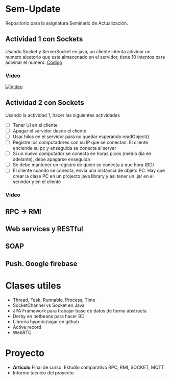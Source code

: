 # Sem-Update
Repositorio para la asignatura Seminario de Actualización. 

## Actividad 1 con Sockets
Usando Socket y ServerSocket en java, un cliente intenta adivinar un numero aleatorio que esta almacenado en el servidor, tiene 10 intentos para adivinar el numero.
[Codigo](https://github.com/AmauryOrtega/Sem-Update/tree/c177d2c9f96ecf7bd167d95d97e8a4e1cf8cd13a/Sockets/src/sockets)
### Video
[![Video](http://img.youtube.com/vi/HqRHc-UUyZc/0.jpg)](http://www.youtube.com/watch?v=HqRHc-UUyZc)

## Actividad 2 con Sockets
Usando la actividad 1, hacer las siguientes actividades
- [ ] Tener UI en el cliente
- [ ] Apagar el servidor desde el cliente
- [ ] Usar hilos en el servidor para no quedar esperando readObject()
- [ ] Registre los computadores con su IP que se conectan. El cliente enciende su pc y enseguida se conecta al server
- [ ] Si un nuevo computador se conecta en horas picos (medio dia en adelante), debe apagarse enseguida
- [ ] Se debe mantener un registro de quien se conecta a que hora (BD)
- [ ] El cliente cuando se conecta, envia una instancia de objeto PC. Hay que crear la clase PC en un projecto java library y asi tener un .jar en el servidor y en el cliente
### Video

## RPC -> RMI
## Web services y RESTful
## SOAP
## Push. Google firebase

# Clases utiles
- Thread, Task, Runnable, Process, Time
- SocketChannel vs Socket en Java
- JPA Framework para trabajar base de datos de forma abstracta
- Derby en netbeans para hacer BD
- Libreria hyperic/sigar en github
- Active record
- WebRTC

# Proyecto
- **Articulo** Final de curso. Estudio comparativo RPC, RMI, SOCKET, MQTT
- Informe tecnico del proyecto
